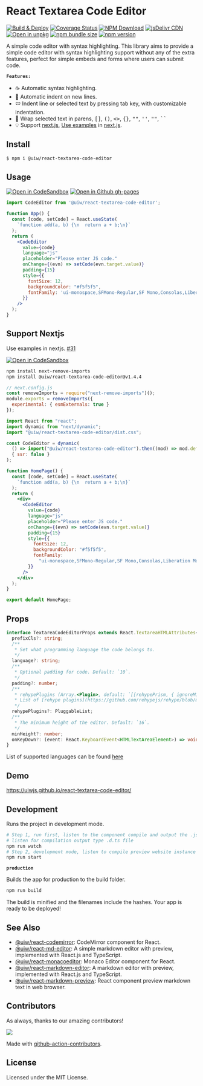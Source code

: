 React Textarea Code Editor
===
<!--rehype:style=display:none;-->

[![Build & Deploy](https://github.com/uiwjs/react-textarea-code-editor/actions/workflows/ci.yml/badge.svg)](https://github.com/uiwjs/react-textarea-code-editor/actions/workflows/ci.yml)
[![Coverage Status](https://uiwjs.github.io/react-textarea-code-editor/coverage/badges.svg)](https://uiwjs.github.io/react-textarea-code-editor/coverage/lcov-report)
[![NPM Download](https://img.shields.io/npm/dm/@uiw/react-textarea-code-editor.svg?style=flat)](https://www.npmjs.com/package/@uiw/react-textarea-code-editor)
[![jsDelivr CDN](https://data.jsdelivr.com/v1/package/npm/@uiw/react-textarea-code-editor/badge)](https://www.jsdelivr.com/package/npm/@uiw/react-textarea-code-editor)
[![Open in unpkg](https://img.shields.io/badge/Open%20in-unpkg-blue)](https://uiwjs.github.io/npm-unpkg/#/pkg/@uiw/react-textarea-code-editor/file/README.md)
[![npm bundle size](https://img.shields.io/bundlephobia/minzip/@uiw/react-textarea-code-editor)](https://bundlephobia.com/package/@uiw/react-textarea-code-editor)
[![npm version](https://img.shields.io/npm/v/@uiw/react-textarea-code-editor.svg)](https://www.npmjs.com/package/@uiw/react-textarea-code-editor)

A simple code editor with syntax highlighting. This library aims to provide a simple code editor with syntax highlighting support without any of the extra features, perfect for simple embeds and forms where users can submit code.

**`Features:`**

- ☕️ Automatic syntax highlighting.
- 🐲 Automatic indent on new lines.
- 🩲 Indent line or selected text by pressing tab key, with customizable indentation.
- 🌸 Wrap selected text in parens, <kbd>[]</kbd>, <kbd>()</kbd>, <kbd><></kbd>, <kbd>{}</kbd>, <kbd>""</kbd>, <kbd>''</kbd>, <kbd>""</kbd>, <kbd>``</kbd>
- 💡 Support [next.js](https://github.com/uiwjs/react-md-editor/issues/52#issuecomment-848969341), [Use examples](#support-nextjs) in [next.js](https://nextjs.org/).

## Install

```bash
$ npm i @uiw/react-textarea-code-editor
```

## Usage

[![Open in CodeSandbox](https://img.shields.io/badge/Open%20in-CodeSandbox-blue?logo=codesandbox)](https://codesandbox.io/embed/react-textarea-code-editor-for-example-mcebp?fontsize=14&hidenavigation=1&theme=dark)
[![Open in Github gh-pages](https://img.shields.io/badge/Open%20In-Github%20gh--pages-blue?logo=github)](https://uiwjs.github.io/react-textarea-code-editor/)

```jsx
import CodeEditor from '@uiw/react-textarea-code-editor';

function App() {
  const [code, setCode] = React.useState(
    `function add(a, b) {\n  return a + b;\n}`
  );
  return (
    <CodeEditor
      value={code}
      language="js"
      placeholder="Please enter JS code."
      onChange={(evn) => setCode(evn.target.value)}
      padding={15}
      style={{
        fontSize: 12,
        backgroundColor: "#f5f5f5",
        fontFamily: 'ui-monospace,SFMono-Regular,SF Mono,Consolas,Liberation Mono,Menlo,monospace',
      }}
    />
  );
}
```

## Support Nextjs

Use examples in nextjs. [#31](https://github.com/uiwjs/react-textarea-code-editor/issues/31#issuecomment-909363339)

[![Open in CodeSandbox](https://img.shields.io/badge/Open%20in-CodeSandbox-blue?logo=codesandbox)](https://codesandbox.io/embed/react-textarea-code-editor-example-nextjs-gdzlw?fontsize=14&hidenavigation=1&theme=dark)

```bash
npm install next-remove-imports
npm install @uiw/react-textarea-code-editor@v1.4.4
```

```js
// next.config.js
const removeImports = require("next-remove-imports")();
module.exports = removeImports({
  experimental: { esmExternals: true }
});
```

```jsx
import React from "react";
import dynamic from "next/dynamic";
import "@uiw/react-textarea-code-editor/dist.css";

const CodeEditor = dynamic(
  () => import("@uiw/react-textarea-code-editor").then((mod) => mod.default),
  { ssr: false }
);

function HomePage() {
  const [code, setCode] = React.useState(
    `function add(a, b) {\n  return a + b;\n}`
  );
  return (
    <div>
      <CodeEditor
        value={code}
        language="js"
        placeholder="Please enter JS code."
        onChange={(evn) => setCode(evn.target.value)}
        padding={15}
        style={{
          fontSize: 12,
          backgroundColor: "#f5f5f5",
          fontFamily:
            "ui-monospace,SFMono-Regular,SF Mono,Consolas,Liberation Mono,Menlo,monospace"
        }}
      />
    </div>
  );
}

export default HomePage;
```

## Props

```ts
interface TextareaCodeEditorProps extends React.TextareaHTMLAttributes<HTMLTextAreaElement> {
  prefixCls?: string;
  /**
   * Set what programming language the code belongs to.
   */
  language?: string;
  /**
   * Optional padding for code. Default: `10`.
   */
  padding?: number;
  /**
   * rehypePlugins (Array.<Plugin>, default: `[[rehypePrism, { ignoreMissing: true }]]`)  
   * List of [rehype plugins](https://github.com/rehypejs/rehype/blob/main/doc/plugins.md#list-of-plugins) to use. See the next section for examples on how to pass options
   */
  rehypePlugins?: PluggableList;
  /**
   * The minimum height of the editor. Default: `16`.
   */
  minHeight?: number;
  onKeyDown?: (event: React.KeyboardEvent<HTMLTextAreaElement>) => void | boolean;
}
```
List of supported languages can be found [here](https://github.com/wooorm/refractor#syntaxes)
      
## Demo

https://uiwjs.github.io/react-textarea-code-editor/

## Development

Runs the project in development mode.  

```bash
# Step 1, run first, listen to the component compile and output the .js file
# listen for compilation output type .d.ts file
npm run watch
# Step 2, development mode, listen to compile preview website instance
npm run start
```

**`production`**

Builds the app for production to the build folder.

```bash
npm run build
```

The build is minified and the filenames include the hashes.
Your app is ready to be deployed!

## See Also

- [@uiw/react-codemirror](https://github.com/uiwjs/react-codemirror): CodeMirror component for React.
- [@uiw/react-md-editor](https://github.com/uiwjs/react-md-editor): A simple markdown editor with preview, implemented with React.js and TypeScript.
- [@uiw/react-monacoeditor](https://github.com/jaywcjlove/react-monacoeditor): Monaco Editor component for React.
- [@uiw/react-markdown-editor](https://github.com/uiwjs/react-markdown-editor): A markdown editor with preview, implemented with React.js and TypeScript.
- [@uiw/react-markdown-preview](https://github.com/uiwjs/react-markdown-preview): React component preview markdown text in web browser. 

## Contributors

As always, thanks to our amazing contributors!

<a href="https://github.com/uiwjs/react-textarea-code-editor/graphs/contributors">
  <img src="https://uiwjs.github.io/react-textarea-code-editor/CONTRIBUTORS.svg" />
</a>

Made with [github-action-contributors](https://github.com/jaywcjlove/github-action-contributors).

## License

Licensed under the MIT License.
